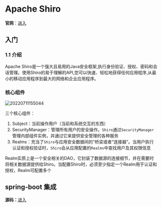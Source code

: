 # Apache Shiro

**官网**：[进入](https://shiro.apache.org/index.html)

## 入门

### 1.1 介绍

Apache Shiro是一个强大且易用的Java安全框架,执行身份验证、授权、密码和会话管理。使用Shiro的易于理解的API,您可以快速、轻松地获得任何应用程序,从最小的移动应用程序到最大的网络和企业应用程序。

### 核心组件

![20220711155044](https://cdn.jsdelivr.net/gh/wudg/picgo@master/images/books/20220711155044.png)

三个核心组件：

1. Subject：当前操作用户（当前和系统交互的东西）
2. SecurityManager：管理所有用户的安全操作。`Shiro`通过`SecurityManager`管理内部组件实例，并通过它来提供安全管理的各种服务
3. Realms：充当了`Shiro`与应用安全数据间的“桥梁或者“连接器”。当用户执行认证和授权验证时，`Shiro`会从应用配置的`Realms`中查找用户及其权限信息

Realm实质上是一个安全相关的DAO，它封装了数据源的连接细节，并在需要时将相关数据源提供给Shiro。当配置Shiro时，必须至少指定一个Realm用于认证和授权，Realm可配置多个

## spring-boot 集成

**源码：**[进入](https://github.com/wudg/main-framework.git)